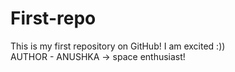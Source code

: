 # First-repo
This is my first repository on GitHub! I am excited :))
<br> AUTHOR - ANUSHKA ->  space enthusiast!
